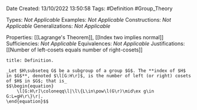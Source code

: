 <div class="topSpace"></div>

Date Created: 13/10/2022 13:50:58
Tags: #Definition #Group_Theory

Types: _Not Applicable_
Examples: _Not Applicable_
Constructions: _Not Applicable_
Generalizations: _Not Applicable_

Properties: [[Lagrange's Theorem]], [[Index two implies normal]]
Sufficiencies: _Not Applicable_
Equivalences: _Not Applicable_
Justifications: [[Number of left-cosets equals number of right-cosets]]

``` ad-Definition
title: Definition.

_Let $H\subseteq G$ be a subgroup of a group $G$. The **index of $H$ in $G$**, denoted $\l[G:H\r]$, is the number of left (or right) cosets of $H$ in $G$; that is_
$$\begin{equation}
    \l[G:H\r]\coloneqq\l|\l\{L\in\pow\l(G\r)\mid\ex g\in G:L=gH\r\}\r|.
\end{equation}$$

```
